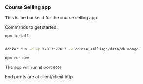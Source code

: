 

### Course Selling app
This is the backend for the course selling app 

Commands to get started.

``` sh
npm install
```

``` sh

docker run -d -p 27017:27017 -v course_selling:/data/db mongo


```

``` zsh
npm run dev
``` 


The app will run at port ``` 8000 ```

End points are at client/client.http